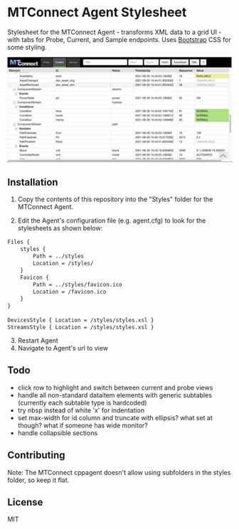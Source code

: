 # MTConnect Agent Stylesheet

Stylesheet for the MTConnect Agent - transforms XML data to a grid UI - with tabs for Probe, Current, and Sample endpoints. Uses [Bootstrap](http://getbootstrap.com/) CSS for some styling.

![](screenshot.jpg)


## Installation

1. Copy the contents of this repository into the "Styles" folder for the MTConnect Agent.

2. Edit the Agent's configuration file (e.g. agent.cfg) to look for the stylesheets as shown below:

```
Files {
    styles {
        Path = ../styles
        Location = /styles/
    }
    Favicon {
        Path = ../styles/favicon.ico
        Location = /favicon.ico
    }
}

DevicesStyle { Location = /styles/styles.xsl }
StreamsStyle { Location = /styles/styles.xsl }

```

3. Restart Agent
4. Navigate to Agent's url to view


## Todo

- click row to highlight and switch between current and probe views
- handle all non-standard dataitem elements with generic subtables (currently each subtable type is hardcoded)
- try nbsp instead of white 'x' for indentation
- set max-width for id column and truncate with ellipsis? what set at though? what if someone has wide monitor?
- handle collapsible sections


## Contributing

Note: The MTConnect cppagent doesn't allow using subfolders in the styles folder, so keep it flat.

## License

MIT
